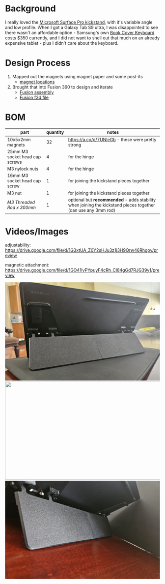 # Background

I really loved the [Microsoft Surface Pro kickstand](https://drive.google.com/file/d/1GFqqAlzLuvgCJUin3ISS65RPwMl-3D0K/view?usp=sharing), with it's variable angle and low profile. When I got a Galaxy Tab S9 ultra, I was disappointed to see there wasn't an affordable option - Samsung's own [Book Cover Keyboard](https://www.samsung.com/us/mobile/mobile-accessories/tablets/galaxy-tab-s9-ultra-book-cover-keyboard-ef-dx915ubeguj/) costs $350 currently, and I did not want to shell out that much on an already expensive tablet - plus I didn't care about the keyboard.

# Design Process

1. Mapped out the magnets using magnet paper and some post-its
   - [magnet locations](media/s9-ultra-magnets.jpg)
2. Brought that into Fusion 360 to design and iterate
   - [Fusion assembly](https://a360.co/3OwZ8lM)
   - [Fusion f3d file](./galaxy-tab-s9-ultra-kickstand.f3d)

# BOM

| part                           | quantity | notes                                                                                                          |
| ------------------------------ | -------- | -------------------------------------------------------------------------------------------------------------- |
| 10x5x2mm magnets | 32 | https://a.co/d/7UNIeGb - these were pretty strong |
| 25mm M3 socket head cap screws | 4        | for the hinge                                                                                                  |
| M3 nylock nuts                 | 4        | for the hinge                                                                                                  |
| 16mm M3 socket head cap screw  | 1        | for joining the kickstand pieces together                                                                      |
| M3 nut                         | 1        | for joining the kickstand pieces together                                                                      |
| _M3 Threaded Rod x 300mm_      | 1        | optional but **recommended** - adds stability when joining the kickstand pieces together (can use any 3mm rod) |

# Videos/Images

adjustability: https://drive.google.com/file/d/1G3xtUA_Z0Y2sHJu3z1j3H9Qrw46Rhgov/preview

magnetic attachment: https://drive.google.com/file/d/1GO41lvPYpuyF4cRh_Cl84gGd7RJG39y1/preview

<img src="img/20240202_122956.jpg" width="640" height="320" />
<img src="img/20240202_122357.jpg" width="640" height="320" />
<img src="img/20240202_122303.jpg" width="640" height="320" />
